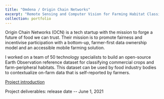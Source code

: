 ```yaml
---
title: "Omdena / Origin Chain Networks"
excerpt: "Remote Sensing and Computer Vision for Farming Habitat Classification<br/><img src='/images/500x300.png'>"
collection: portfolio
---
```


Origin Chain Networks (OCN) is a tech startup with the mission to forge a future of food we can trust. Their mission is to promote fairness and incentivise participation with a bottom-up, farmer-first data ownership model and an accessible mobile farming solution.

I worked on a team of 50 technology specialists to build an open-source Earth Observation reference dataset for classifying commercial crops and farm-peripheral habitats. This dataset can be used by food industry bodies to contextualize on-farm data that is self-reported by farmers.

[Project introduction](https://omdena.com/projects/ai-farming)

Project deliverables: release date -- June 1, 2021

